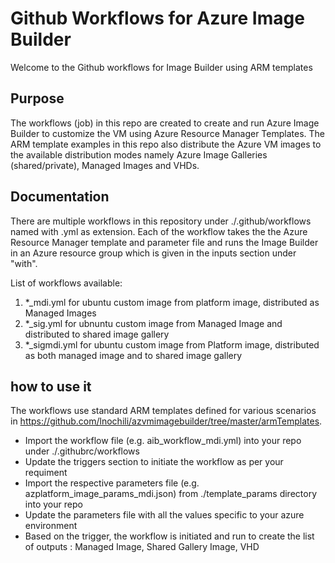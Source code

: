 # Github Workflows for Azure Image Builder

Welcome to the Github workflows for Image Builder using ARM templates

## Purpose

The workflows (job) in this repo are created to create and run Azure Image Builder to customize the VM using Azure Resource Manager Templates. The ARM template examples in this repo also distribute the Azure VM images to the available distribution modes namely Azure Image Galleries (shared/private), Managed Images and VHDs.

## Documentation
There are multiple workflows in this repository under ./.github/workflows named with .yml as extension.  Each of the workflow takes the  the Azure Resource Manager template and parameter file and runs the Image Builder in an Azure resource group which is given in the inputs section under "with".

List of workflows available:
  1. *_mdi.yml for ubuntu custom image from platform image, distributed as Managed Images 
  2. *_sig.yml for ubnuntu custom image from Managed Image and distributed to shared image gallery
  3. *_sigmdi.yml for ubuntu custom image from Platform image, distributed as both managed image and to shared image gallery
  
## how to use it 
The workflows use standard ARM templates defined for various scenarios in https://github.com/lnochili/azvmimagebuilder/tree/master/armTemplates. 
  - Import the workflow file (e.g. aib_workflow_mdi.yml) into your repo under ./.githubrc/workflows
  - Update the triggers section to initiate the workflow as per your requiment
  - Import the respective parameters file (e.g. azplatform_image_params_mdi.json) from ./template_params directory into your repo
  - Update the parameters file with  all the values specific to your azure environment
  - Based on the trigger, the workflow is initiated and run to create the list of outputs : Managed Image, Shared Gallery Image, VHD
  
